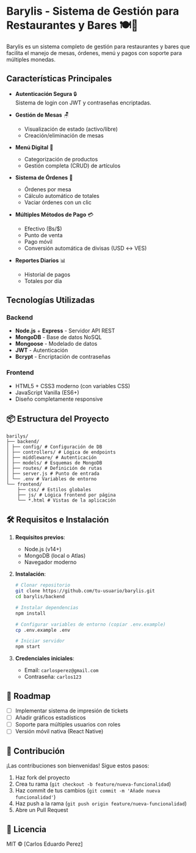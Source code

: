 # Barylis - Sistema de Gestión para Restaurantes y Bares 🍽️🍹
Barylis es un sistema completo de gestión para restaurantes y bares que facilita el manejo de mesas, órdenes, menú y pagos con soporte para múltiples monedas.

## Características Principales

- **Autenticación Segura** 🔒  
  Sistema de login con JWT y contraseñas encriptadas.

- **Gestión de Mesas** 🪑  
  - Visualización de estado (activo/libre)
  - Creación/eliminación de mesas

- **Menú Digital** 📱  
  - Categorización de productos
  - Gestión completa (CRUD) de artículos

- **Sistema de Órdenes** 📝  
  - Órdenes por mesa
  - Cálculo automático de totales
  - Vaciar órdenes con un clic

- **Múltiples Métodos de Pago** 💳  
  - Efectivo (Bs/$)
  - Punto de venta
  - Pago móvil
  - Conversión automática de divisas (USD ↔ VES)

- **Reportes Diarios** 📊  
  - Historial de pagos
  - Totales por día

## Tecnologías Utilizadas

### Backend
- **Node.js** + **Express** - Servidor API REST
- **MongoDB** - Base de datos NoSQL
- **Mongoose** - Modelado de datos
- **JWT** - Autenticación
- **Bcrypt** - Encriptación de contraseñas

### Frontend
- HTML5 + CSS3 moderno (con variables CSS)
- JavaScript Vanilla (ES6+)
- Diseño completamente responsive

## 📦 Estructura del Proyecto

```
barilys/
├── backend/
│ ├── config/ # Configuración de DB
│ ├── controllers/ # Lógica de endpoints
│ ├── middleware/ # Autenticación
│ ├── models/ # Esquemas de MongoDB
│ ├── routes/ # Definición de rutas
│ ├── server.js # Punto de entrada
│ └── .env # Variables de entorno
└── frontend/
    ├── css/ # Estilos globales
    ├── js/ # Lógica frontend por página
    └── *.html # Vistas de la aplicación
```

## 🛠️ Requisitos e Instalación

1. **Requisitos previos**:
   - Node.js (v14+)
   - MongoDB (local o Atlas)
   - Navegador moderno

2. **Instalación**:
   ```bash
   # Clonar repositorio
   git clone https://github.com/tu-usuario/barylis.git
   cd barylis/backend

   # Instalar dependencias
   npm install

   # Configurar variables de entorno (copiar .env.example)
   cp .env.example .env

   # Iniciar servidor
   npm start
   ```

3. **Credenciales iniciales**:
   - Email: `carlosperez@gmail.com`
   - Contraseña: `carlos123`


## 📌 Roadmap

- [ ] Implementar sistema de impresión de tickets
- [ ] Añadir gráficos estadísticos
- [ ] Soporte para múltiples usuarios con roles
- [ ] Versión móvil nativa (React Native)

## 🤝 Contribución

¡Las contribuciones son bienvenidas! Sigue estos pasos:

1. Haz fork del proyecto
2. Crea tu rama (`git checkout -b feature/nueva-funcionalidad`)
3. Haz commit de tus cambios (`git commit -m 'Añade nueva funcionalidad'`)
4. Haz push a la rama (`git push origin feature/nueva-funcionalidad`)
5. Abre un Pull Request

## 📄 Licencia

MIT © [Carlos Eduardo Perez]
